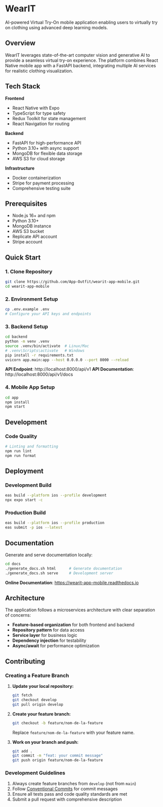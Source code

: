 # WearIT

AI-powered Virtual Try-On mobile application enabling users to virtually try on clothing using advanced deep learning models.

## Overview

WearIT leverages state-of-the-art computer vision and generative AI to provide a seamless virtual try-on experience. The platform combines React Native mobile app with a FastAPI backend, integrating multiple AI services for realistic clothing visualization.

## Tech Stack

**Frontend**
- React Native with Expo
- TypeScript for type safety
- Redux Toolkit for state management
- React Navigation for routing

**Backend**
- FastAPI for high-performance API
- Python 3.10+ with async support
- MongoDB for flexible data storage
- AWS S3 for cloud storage

**Infrastructure**
- Docker containerization
- Stripe for payment processing
- Comprehensive testing suite

## Prerequisites

- Node.js 16+ and npm
- Python 3.10+
- MongoDB instance
- AWS S3 bucket
- Replicate API account
- Stripe account

## Quick Start

### 1. Clone Repository
```bash
git clone https://github.com/App-Outfit/wearit-app-mobile.git
cd wearit-app-mobile
```

### 2. Environment Setup
```bash
cp .env.example .env
# Configure your API keys and endpoints
```

### 3. Backend Setup
```bash
cd backend
python -m venv .venv
source .venv/bin/activate  # Linux/Mac
# .venv\Scripts\activate   # Windows
pip install -r requirements.txt
uvicorn app.main:app --host 0.0.0.0 --port 8000 --reload
```

**API Endpoint**: http://localhost:8000/api/v1
**API Documentation**: http://localhost:8000/api/v1/docs

### 4. Mobile App Setup
```bash
cd app
npm install
npm start
```

## Development

### Code Quality
```bash
# Linting and formatting
npm run lint
npm run format
```

## Deployment

### Development Build
```bash
eas build --platform ios --profile development
npx expo start -c
```

### Production Build
```bash
eas build --platform ios --profile production
eas submit -p ios --latest
```

## Documentation

Generate and serve documentation locally:
```bash
cd docs
./generate_docs.sh html      # Generate documentation
./generate_docs.sh serve     # Development server
```

**Online Documentation**: https://wearit-app-mobile.readthedocs.io

## Architecture

The application follows a microservices architecture with clear separation of concerns:

- **Feature-based organization** for both frontend and backend
- **Repository pattern** for data access
- **Service layer** for business logic
- **Dependency injection** for testability
- **Async/await** for performance optimization

## Contributing

### Creating a Feature Branch

1. **Update your local repository:**
   ```bash
   git fetch
   git checkout develop
   git pull origin develop
   ```

2. **Create your feature branch:**
   ```bash
   git checkout -b feature/nom-de-la-feature
   ```
   Replace `feature/nom-de-la-feature` with your feature name.

3. **Work on your branch and push:**
   ```bash
   git add .
   git commit -m "feat: your commit message"
   git push origin feature/nom-de-la-feature
   ```

### Development Guidelines

1. Always create feature branches from `develop` (not from `main`)
2. Follow [Conventional Commits](https://conventionalcommits.org) for commit messages
3. Ensure all tests pass and code quality standards are met
4. Submit a pull request with comprehensive description
